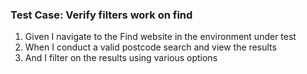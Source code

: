 ### Test Case: Verify filters work on find

1. Given I navigate to the Find website in the environment under test
2. When I conduct a valid postcode search and view the results
3. And I filter on the results using various options